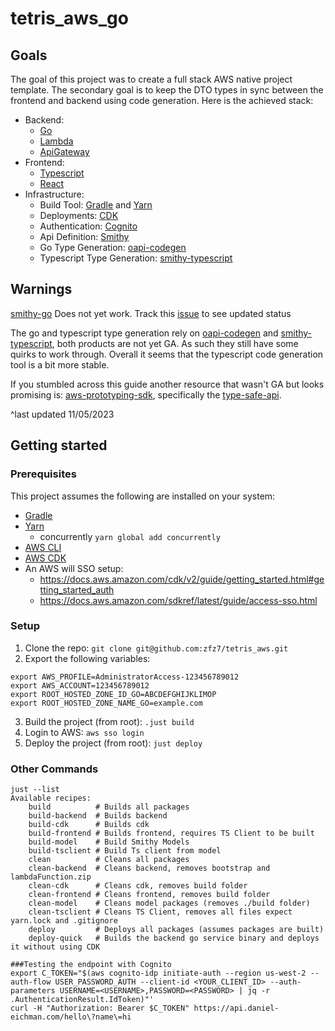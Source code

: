 # tetris_aws_go

## Goals

The goal of this project was to create a full stack AWS native project template. The secondary goal is to keep the DTO
types in sync between the frontend and backend using code generation. Here is the achieved stack:

* Backend:
    * [Go](https://go.dev/)
    * [Lambda](https://aws.amazon.com/lambda/)
    * [ApiGateway](https://aws.amazon.com/api-gateway/)
* Frontend:
    * [Typescript](https://www.typescriptlang.org/)
    * [React](https://react.dev/)
* Infrastructure:
    * Build Tool: [Gradle](https://gradle.org/) and [Yarn](https://classic.yarnpkg.com/lang/en/)
    * Deployments: [CDK](https://aws.amazon.com/cdk/)
    * Authentication: [Cognito](https://aws.amazon.com/cognito/)
    * Api Definition: [Smithy](https://smithy.io/2.0/index.html)
    * Go Type Generation: [oapi-codegen](https://github.com/oapi-codegen/oapi-codegen)
    * Typescript Type Generation: [smithy-typescript](https://github.com/awslabs/smithy-typescript)

## Warnings

[smithy-go](https://github.com/awslabs/smithy-go) Does not yet work. Track this [issue](https://github.com/aws/smithy-go/issues/458) to see updated status

The go and typescript type generation rely on [oapi-codegen](https://github.com/oapi-codegen/oapi-codegen)
and [smithy-typescript](https://github.com/awslabs/smithy-typescript), both products are not yet GA. As such they still
have some quirks to work through. Overall it seems that the typescript code generation tool is a bit more stable.

If you stumbled across this guide another resource that wasn't GA but looks promising
is: [aws-prototyping-sdk](https://github.com/aws/aws-prototyping-sdk), specifically
the [type-safe-api](https://github.com/aws/aws-prototyping-sdk/blob/mainline/packages/type-safe-api/README.md).

^last updated 11/05/2023

## Getting started

### Prerequisites

This project assumes the following are installed on your system:

* [Gradle](https://gradle.org/)
* [Yarn](https://classic.yarnpkg.com/lang/en/)
    * concurrently `yarn global add concurrently`
* [AWS CLI](https://aws.amazon.com/cli/)
* [AWS CDK](https://docs.aws.amazon.com/cdk/v2/guide/cli.html)
* An AWS will SSO setup:
    * https://docs.aws.amazon.com/cdk/v2/guide/getting_started.html#getting_started_auth
    * https://docs.aws.amazon.com/sdkref/latest/guide/access-sso.html

### Setup
1. Clone the repo: `git clone git@github.com:zfz7/tetris_aws.git`
2. Export the following variables:
```
export AWS_PROFILE=AdministratorAccess-123456789012
export AWS_ACCOUNT=123456789012
export ROOT_HOSTED_ZONE_ID_GO=ABCDEFGHIJKLIMOP
export ROOT_HOSTED_ZONE_NAME_GO=example.com
```
3. Build the project (from root): `.just build`
4. Login to AWS: `aws sso login`
5. Deploy the project (from root): `just deploy`

### Other Commands

```
just --list
Available recipes:
    build          # Builds all packages
    build-backend  # Builds backend
    build-cdk      # Builds cdk
    build-frontend # Builds frontend, requires TS Client to be built
    build-model    # Build Smithy Models
    build-tsclient # Build Ts client from model
    clean          # Cleans all packages
    clean-backend  # Cleans backend, removes bootstrap and lambdaFunction.zip
    clean-cdk      # Cleans cdk, removes build folder
    clean-frontend # Cleans frontend, removes build folder
    clean-model    # Cleans model packages (removes ./build folder)
    clean-tsclient # Cleans TS Client, removes all files expect yarn.lock and .gitignore
    deploy         # Deploys all packages (assumes packages are built)
    deploy-quick   # Builds the backend go service binary and deploys it without using CDK

###Testing the endpoint with Cognito
export C_TOKEN="$(aws cognito-idp initiate-auth --region us-west-2 --auth-flow USER_PASSWORD_AUTH --client-id <YOUR_CLIENT_ID> --auth-parameters USERNAME=<USERNAME>,PASSWORD=<PASSWORD> | jq -r .AuthenticationResult.IdToken)"'
curl -H "Authorization: Bearer $C_TOKEN" https://api.daniel-eichman.com/hello\?name\=hi
```
